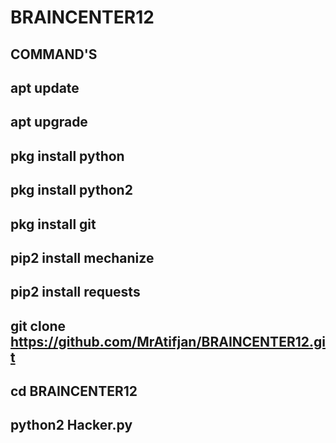 # BRAINCENTER12

## COMMAND'S



## apt update

## apt upgrade

## pkg install python

## pkg install python2

## pkg install git

## pip2 install mechanize

## pip2 install requests

## git clone https://github.com/MrAtifjan/BRAINCENTER12.git

## cd BRAINCENTER12

## python2 Hacker.py

